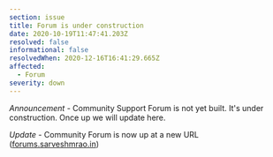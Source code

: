 ```yaml
---
section: issue
title: Forum is under construction
date: 2020-10-19T11:47:41.203Z
resolved: false
informational: false
resolvedWhen: 2020-12-16T16:41:29.665Z
affected:
  - Forum
severity: down
---
```

*Announcement* - Community Support Forum is not yet built. It's under construction. Once up we will update here.

*Update -* Community Forum is now up at a new URL ([forums.sarveshmrao.in](https://forums.sarveshmrao.in))
